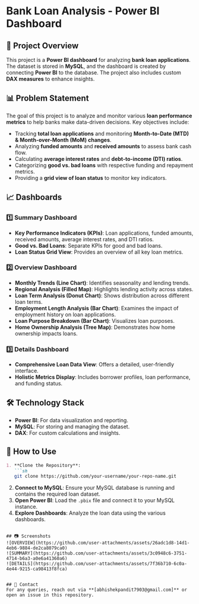 # Bank Loan Analysis - Power BI Dashboard

## 📌 Project Overview
This project is a **Power BI dashboard** for analyzing **bank loan applications**. The dataset is stored in **MySQL**, and the dashboard is created by connecting **Power BI** to the database. The project also includes custom **DAX measures** to enhance insights.

## 📊 Problem Statement
The goal of this project is to analyze and monitor various **loan performance metrics** to help banks make data-driven decisions. Key objectives include:
- Tracking **total loan applications** and monitoring **Month-to-Date (MTD) & Month-over-Month (MoM) changes**.
- Analyzing **funded amounts** and **received amounts** to assess bank cash flow.
- Calculating **average interest rates** and **debt-to-income (DTI) ratios**.
- Categorizing **good vs. bad loans** with respective funding and repayment metrics.
- Providing a **grid view of loan status** to monitor key indicators.

## 📈 Dashboards
### 1️⃣ Summary Dashboard
- **Key Performance Indicators (KPIs)**: Loan applications, funded amounts, received amounts, average interest rates, and DTI ratios.
- **Good vs. Bad Loans**: Separate KPIs for good and bad loans.
- **Loan Status Grid View**: Provides an overview of all key loan metrics.

### 2️⃣ Overview Dashboard
- **Monthly Trends (Line Chart)**: Identifies seasonality and lending trends.
- **Regional Analysis (Filled Map)**: Highlights lending activity across states.
- **Loan Term Analysis (Donut Chart)**: Shows distribution across different loan terms.
- **Employment Length Analysis (Bar Chart)**: Examines the impact of employment history on loan applications.
- **Loan Purpose Breakdown (Bar Chart)**: Visualizes loan purposes.
- **Home Ownership Analysis (Tree Map)**: Demonstrates how home ownership impacts loans.

### 3️⃣ Details Dashboard
- **Comprehensive Loan Data View**: Offers a detailed, user-friendly interface.
- **Holistic Metrics Display**: Includes borrower profiles, loan performance, and funding status.

## 🛠️ Technology Stack
- **Power BI**: For data visualization and reporting.
- **MySQL**: For storing and managing the dataset.
- **DAX**: For custom calculations and insights.

## 🚀 How to Use
```markdown
1. **Clone the Repository**:
   ```sh
   git clone https://github.com/your-username/your-repo-name.git
   ```
2. **Connect to MySQL**: Ensure your MySQL database is running and contains the required loan dataset.
3. **Open Power BI**: Load the `.pbix` file and connect it to your MySQL instance.
4. **Explore Dashboards**: Analyze the loan data using the various dashboards.
```

## 📷 Screenshots
![OVERVIEW](https://github.com/user-attachments/assets/26adc1d8-14d1-4eb6-9884-de2ca8079ca0)
![SUMMARY](https://github.com/user-attachments/assets/3c0948c6-3751-4714-b6a3-a0e6a41360a6)
![DETAILS](https://github.com/user-attachments/assets/7f36b710-6c0a-4e44-9215-ca98413f8fca)


## 📩 Contact
For any queries, reach out via **[abhishekpandit7903@gmail.com]** or open an issue in this repository.

